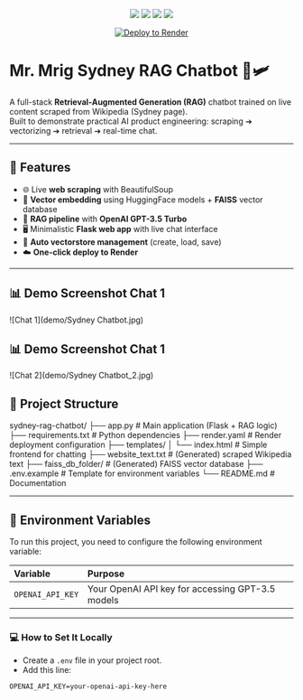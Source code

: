 <p align="center">
  <img src="https://img.shields.io/badge/Powered%20By-LangChain-blue" />
  <img src="https://img.shields.io/badge/Vectorstore-FAISS-green" />
  <img src="https://img.shields.io/badge/Language-Python-yellow" />
  <img src="https://img.shields.io/badge/Model-OpenAI%20GPT--3.5-orange" />
</p>

<p align="center">
  <a href="https://render.com/deploy">
    <img src="https://render.com/images/deploy-to-render-button.svg" alt="Deploy to Render">
  </a>
</p>

# Mr. Mrig Sydney RAG Chatbot 🐨🛩️

A full-stack **Retrieval-Augmented Generation (RAG)** chatbot trained on live content scraped from Wikipedia (Sydney page).  
Built to demonstrate practical AI product engineering: scraping ➔ vectorizing ➔ retrieval ➔ real-time chat.

---

## 🚀 Features

- 🌐 Live **web scraping** with BeautifulSoup
- 🧠 **Vector embedding** using HuggingFace models + **FAISS** vector database
- 🤖 **RAG pipeline** with **OpenAI GPT-3.5 Turbo**
- 🖥️ Minimalistic **Flask web app** with live chat interface
- 🔄 **Auto vectorstore management** (create, load, save)
- ☁️ **One-click deploy to Render**

---

## 📊 Demo Screenshot Chat 1
![Chat 1](demo/Sydney Chatbot.jpg)

## 📊 Demo Screenshot Chat 1
![Chat 2](demo/Sydney Chatbot_2.jpg)

## 📂 Project Structure

sydney-rag-chatbot/ ├── app.py # Main application (Flask + RAG logic) ├── requirements.txt # Python dependencies ├── render.yaml # Render deployment configuration ├── templates/ │ └── index.html # Simple frontend for chatting ├── website_text.txt # (Generated) scraped Wikipedia text ├── faiss_db_folder/ # (Generated) FAISS vector database ├── .env.example # Template for environment variables └── README.md # Documentation


---

## 🔑 Environment Variables

To run this project, you need to configure the following environment variable:

| Variable         | Purpose                                          |
|:-----------------|:-------------------------------------------------|
| `OPENAI_API_KEY` | Your OpenAI API key for accessing GPT-3.5 models |

---

### 💻 How to Set It Locally

- Create a `.env` file in your project root.
- Add this line:

```plaintext
OPENAI_API_KEY=your-openai-api-key-here

